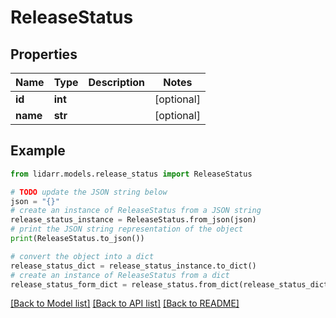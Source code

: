 # ReleaseStatus


## Properties

Name | Type | Description | Notes
------------ | ------------- | ------------- | -------------
**id** | **int** |  | [optional] 
**name** | **str** |  | [optional] 

## Example

```python
from lidarr.models.release_status import ReleaseStatus

# TODO update the JSON string below
json = "{}"
# create an instance of ReleaseStatus from a JSON string
release_status_instance = ReleaseStatus.from_json(json)
# print the JSON string representation of the object
print(ReleaseStatus.to_json())

# convert the object into a dict
release_status_dict = release_status_instance.to_dict()
# create an instance of ReleaseStatus from a dict
release_status_form_dict = release_status.from_dict(release_status_dict)
```
[[Back to Model list]](../README.md#documentation-for-models) [[Back to API list]](../README.md#documentation-for-api-endpoints) [[Back to README]](../README.md)



